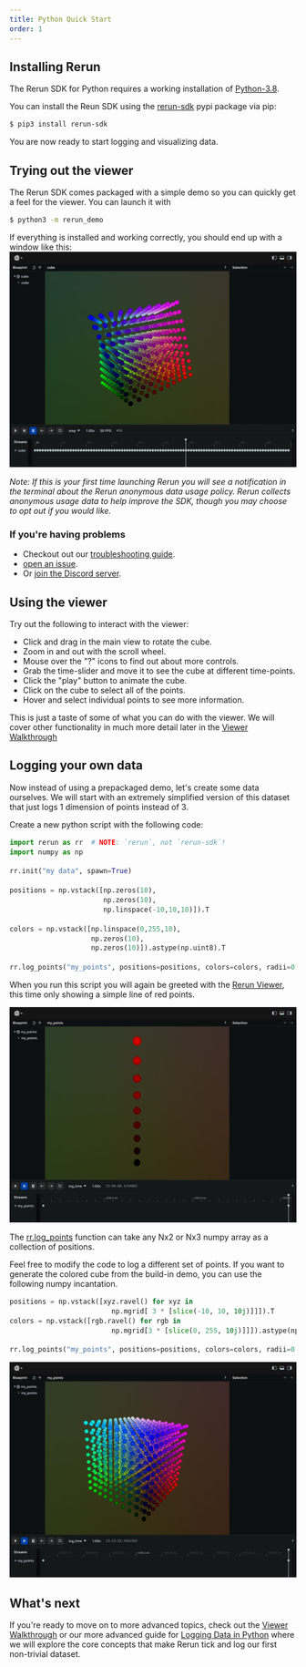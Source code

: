 ```yaml
---
title: Python Quick Start
order: 1
---
```


## Installing Rerun

The Rerun SDK for Python requires a working installation of [Python-3.8](https://www.python.org/).

You can install the Reun SDK using the [rerun-sdk](https://pypi.org/project/rerun-sdk/) pypi package via pip:
```bash
$ pip3 install rerun-sdk
```

You are now ready to start logging and visualizing data.

## Trying out the viewer

The Rerun SDK comes packaged with a simple demo so you can quickly get a feel for the viewer. You can launch it with
```bash
$ python3 -m rerun_demo
```

If everything is installed and working correctly, you should end up with a window like this:
![Colored Cube](/docs-media/quickstart0_cube.png)

*Note: If this is your first time launching Rerun you will see a notification in the terminal about the Rerun anonymous
data usage policy. Rerun collects anonymous usage data to help improve the SDK, though you may choose to opt out if you
would like.*

### If you're having problems
 * Checkout out our [troubleshooting guide](troubleshooting.md).
 * [open an issue](https://github.com/rerun-io/rerun/issues/new/choose).
 * Or [join the Discord server](https://discord.gg/PXtCgFBSmH).

## Using the viewer
Try out the following to interact with the viewer:
 * Click and drag in the main view to rotate the cube.
 * Zoom in and out with the scroll wheel.
 * Mouse over the "?" icons to find out about more controls.
 * Grab the time-slider and move it to see the cube at different time-points.
 * Click the "play" button to animate the cube.
 * Click on the cube to select all of the points.
 * Hover and select individual points to see more information.

This is just a taste of some of what you can do with the viewer. We will cover other functionality in much
more detail later in the [Viewer Walkthrough](viewer-walkthrough.md)

## Logging your own data
Now instead of using a prepackaged demo, let's create some data ourselves. We will start with an
extremely simplified version of this dataset that just logs 1 dimension of points instead of 3.

Create a new python script with the following code:
```python
import rerun as rr  # NOTE: `rerun`, not `rerun-sdk`!
import numpy as np

rr.init("my data", spawn=True)

positions = np.vstack([np.zeros(10),
                       np.zeros(10),
                       np.linspace(-10,10,10)]).T

colors = np.vstack([np.linspace(0,255,10),
                    np.zeros(10),
                    np.zeros(10)]).astype(np.uint8).T

rr.log_points("my_points", positions=positions, colors=colors, radii=0.5)
```

When you run this script you will again be greeted with the [Rerun Viewer](../reference/viewer/overview.md), this time
only showing a simple line of red points.

![Colored Cube](/docs-media/quickstart1_line.png)

The [rr.log_points](https://ref.rerun.io/docs/python/latest/common/spatial_primitives/#rerun.log_points) function can
take any Nx2 or Nx3 numpy array as a collection of positions.

Feel free to modify the code to log a different set of points. If you want to generate the colored cube from the
build-in demo, you can use the following numpy incantation.
```python
positions = np.vstack([xyz.ravel() for xyz in
                         np.mgrid[ 3 * [slice(-10, 10, 10j)]]]).T
colors = np.vstack([rgb.ravel() for rgb in
                         np.mgrid[3 * [slice(0, 255, 10j)]]]).astype(np.uint8).T

rr.log_points("my_points", positions=positions, colors=colors, radii=0.5)
```

![Colored Cube](/docs-media/quickstart2_simple_cube.png)

## What's next

If you're ready to move on to more advanced topics, check out the [Viewer Walkthrough](viewer-walkthrough.md) or our
more advanced guide for [Logging Data in Python](logging-python.md) where we will explore the core concepts that make
Rerun tick and log our first non-trivial dataset.
